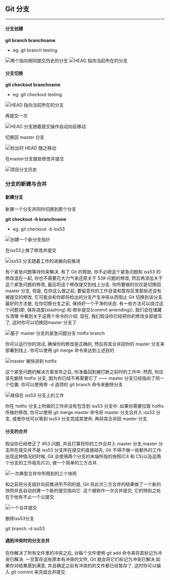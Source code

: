 ## Git 分支

---

#### 分支创建

**git branch branchname**

* eg: git branch testing

![两个指向相同提交历史的分支](https://github.com/ossaw/notes/blob/master/Pictures/git/pro-git-02.png)
![HEAD 指向当前所在的分支](https://github.com/ossaw/notes/blob/master/Pictures/git/pro-git-03.png)

#### 分支切换

**git checkout branchname**

* eg: git checkout testing

![HEAD 指向当前所在的分支](https://github.com/ossaw/notes/blob/master/Pictures/git/pro-git-04.png)

再提交一次

![HEAD 分支随着提交操作自动向前移动](https://github.com/ossaw/notes/blob/master/Pictures/git/pro-git-05.png)

切换回 master 分支

![检出时 HEAD 随之移动](https://github.com/ossaw/notes/blob/master/Pictures/git/pro-git-06.png)

在master分支做些修改并提交

![项目分叉历史](https://github.com/ossaw/notes/blob/master/Pictures/git/pro-git-07.png)

### 分支的新建与合并

#### 新建分支

新建一个分支并同时切换到那个分支

**git checkout -b branchname**

* eg: git checkout -b iss53

![创建一个新分支指针](https://github.com/ossaw/notes/blob/master/Pictures/git/pro-git-08.png)

在iss53上做了修改并提交

![iss53 分支随着工作的进展向前推进](https://github.com/ossaw/notes/blob/master/Pictures/git/pro-git-09.png)

有个紧急问题等待你来解决. 有了 Git 的帮助, 你不必把这个紧急问题和 iss53 的修改混在一起, 你也不需要花大力气来还原关于 53# 问题的修改, 然后再添加关于这个紧急问题的修改, 最后将这个修改提交到线上分支. 你所要做的仅仅是切换回 master 分支, 但是, 在你这么做之前, 要留意你的工作目录和暂存区里那些还没有被提交的修改, 它可能会和你即将检出的分支产生冲突从而阻止 Git 切换到该分支. 最好的方法是, 在你切换分支之前, 保持好一个干净的状态. 有一些方法可以绕过这个问题(即, 保存进度(stashing) 和 修补提交(commit amending)), 我们会在储藏与清理 中看到关于这两个命令的介绍. 现在, 我们假设你已经把你的修改全部提交了, 这时你可以切换回master 分支了

![基于 master 分支的紧急问题分支 hotfix branch](https://github.com/ossaw/notes/blob/master/Pictures/git/pro-git-10.png)

你可以运行你的测试, 确保你的修改是正确的, 然后将其合并回你的 master 分支来部署到线上. 你可以使用 git merge 命令来达到上述目的


![master 被快进到 hotfix](https://github.com/ossaw/notes/blob/master/Pictures/git/pro-git-11.png)

这个紧急问题的解决方案发布之后, 你准备回到被打断之前时的工作中. 然而, 你应该先删除 hotfix 分支, 因为你已经不再需要它了 —— master 分支已经指向了同一个位置. 你可以使用带 -d 选项的 git branch 命令来删除分支

![继续在 iss53 分支上的工作](https://github.com/ossaw/notes/blob/master/Pictures/git/pro-git-12.png)

你在 hotfix 分支上所做的工作并没有包含到 iss53 分支中. 如果你需要拉取 hotfix 所做的修改, 你可以使用 git merge master 命令将 master 分支合并入 iss53 分支, 或者你也可以等到 iss53 分支完成其使命, 再将其合并回 master 分支.

#### 分支的合并

假设你已经修正了 #53 问题, 并且打算将你的工作合并入 master 分支.master 分支所在提交并不是 iss53 分支所在提交的直接祖先, Git 不得不做一些额外的工作. 出现这种情况的时候, Git 会使用两个分支的末端所指的快照(C4 和 C5)以及这两个分支的工作祖先(C2), 做一个简单的三方合并.

![一次典型合并中所用到的三个快照](https://github.com/ossaw/notes/blob/master/Pictures/git/pro-git-13.png)

和之前将分支指针向前推进所不同的是, Git 将此次三方合并的结果做了一个新的快照并且自动创建一个新的提交指向它. 这个被称作一次合并提交, 它的特别之处在于他有不止一个父提交.

![一个合并提交](https://github.com/ossaw/notes/blob/master/Pictures/git/pro-git-13.png)

删除iss53分支

git branch -d iss53

#### 遇到冲突时的分支合并

在你解决了所有文件里的冲突之后, 对每个文件使用 git add 命令来将其标记为冲突已解决. 一旦暂存这些原本有冲突的文件, Git 就会将它们标记为冲突已解决.如果你对结果感到满意, 并且确定之前有冲突的的文件都已经暂存了, 这时你可以输入 git commit 来完成合并提交.
